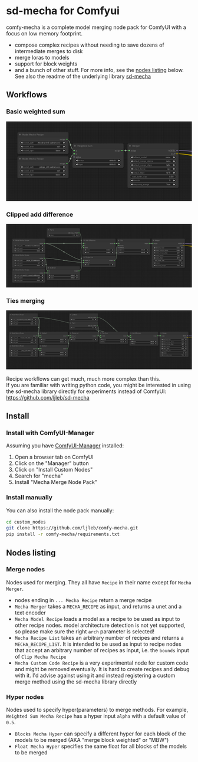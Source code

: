 # sd-mecha for Comfyui

comfy-mecha is a complete model merging node pack for ComfyUI with a focus on low memory footprint.  
- compose complex recipes without needing to save dozens of intermediate merges to disk
- merge loras to models
- support for block weights
- and a bunch of other stuff. For more info, see the [nodes listing](#nodes-listing) below. See also the readme of the underlying library [sd-mecha](https://github.com/ljleb/sd-mecha)

## Workflows

### Basic weighted sum

![resources/weighted_sum.png](resources/weighted_sum.png)

### Clipped add difference

![resources/clipped_add_difference.png](resources/clipped_add_difference.png)

### Ties merging

![resources/ties_merging.png](resources/ties_merging.png)

Recipe workflows can get much, much more complex than this.  
If you are familiar with writing python code, you might be interested in using the sd-mecha library directly for experiments instead of ComfyUI: https://github.com/ljleb/sd-mecha

## Install

### Install with ComfyUI-Manager

Assuming you have [ComfyUI-Manager](https://github.com/ltdrdata/ComfyUI-Manager) installed:

1. Open a browser tab on ComfyUI
2. Click on the "Manager" button
3. Click on "Install Custom Nodes"
4. Search for "mecha"
5. Install "Mecha Merge Node Pack"

### Install manually

You can also install the node pack manually:

```sh
cd custom_nodes
git clone https://github.com/ljleb/comfy-mecha.git
pip install -r comfy-mecha/requirements.txt
```

## Nodes listing

### Merge nodes

Nodes used for merging. They all have `Recipe` in their name except for `Mecha Merger`.

- nodes ending in `... Mecha Recipe` return a merge recipe
- `Mecha Merger` takes a `MECHA_RECIPE` as input, and returns a unet and a text encoder
- `Mecha Model Recipe` loads a model as a recipe to be used as input to other recipe nodes. model architecture detection is not yet supported, so please make sure the right `arch` parameter is selected!
- `Mecha Recipe List` takes an arbitrary number of recipes and returns a `MECHA_RECIPE_LIST`. It is intended to be used as input to recipe nodes that accept an arbitrary number of recipes as input, i.e. the `bounds` input of `Clip Mecha Recipe`
- `Mecha Custom Code Recipe` is a very experimental node for custom code and might be removed eventually. It is hard to create recipes and debug with it. I'd advise against using it and instead registering a custom merge method using the sd-mecha library directly

### Hyper nodes

Nodes used to specify hyper(parameters) to merge methods. For example, `Weighted Sum Mecha Recipe` has a hyper input `alpha` with a default value of `0.5`.

- `Blocks Mecha Hyper` can specify a different hyper for each block of the models to be merged (AKA "merge block weighted" or "MBW")
- `Float Mecha Hyper` specifies the same float for all blocks of the models to be merged
